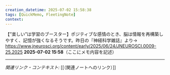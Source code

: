 ```yaml
---
creation_datetime: 2025-07-02 15:58:38
tags: [QuickMemo, FleetingNote]
context: 
---
```


【”楽しい”は学習のブースター】ポジティブな感情のとき、脳は情報を再構築しやすく、記憶が強くなるそうです。昨日の『神経科学雑誌』より→
https://www.jneurosci.org/content/early/2025/06/24/JNEUROSCI.0009-25.2025
**2025-07-02 15:58**（ここにメモ内容を記述）

---

*関連リンク・コンテキスト:* [[（関連ノートへのリンク）]]